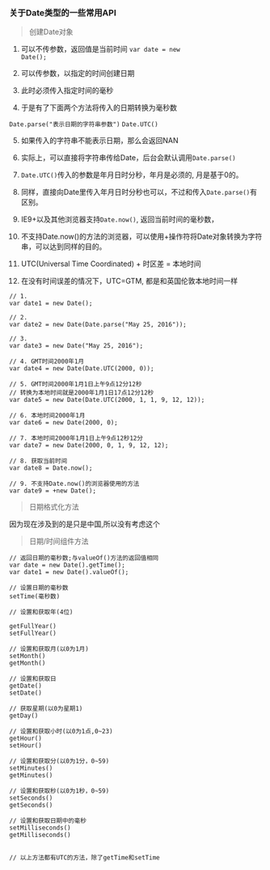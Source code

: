 ### 关于Date类型的一些常用API
	
> 创建Date对象

1. 可以不传参数，返回值是当前时间 <code>var date = new Date();</code> 

2. 可以传参数，以指定的时间创建日期

3. 此时必须传入指定时间的毫秒

4. 于是有了下面两个方法将传入的日期转换为毫秒数

<code>Date.parse("表示日期的字符串参数")</code>
<code>Date.UTC()</code>

5. 如果传入的字符串不能表示日期，那么会返回NAN

6. 实际上，可以直接将字符串传给Date，后台会默认调用<code>Date.parse()</code>

7. <code>Date.UTC()</code>传入的参数是年月日时分秒，年月是必须的, 月是基于0的。

8. 同样，直接向Date里传入年月日时分秒也可以，不过和传入<code>Date.parse()</code>有区别。

9. IE9+以及其他浏览器支持<code>Date.now()</code>, 返回当前时间的毫秒数， 

10. 不支持Date.now()的方法的浏览器，可以使用+操作符将Date对象转换为字符串，可以达到同样的目的。

11. UTC(Universal Time Coordinated) + 时区差 = 本地时间

12. 在没有时间误差的情况下，UTC=GTM, 都是和英国伦敦本地时间一样

```
// 1.
var date1 = new Date();

// 2.
var date2 = new Date(Date.parse("May 25, 2016"));

// 3.
var date3 = new Date("May 25, 2016");

// 4. GMT时间2000年1月
var date4 = new Date(Date.UTC(2000, 0)); 

// 5. GMT时间2000年1月1日上午9点12分12秒
// 转换为本地时间就是2000年1月1日17点12分12秒
var date5 = new Date(Date.UTC(2000, 1, 1, 9, 12, 12));

// 6. 本地时间2000年1月
var date6 = new Date(2000, 0);

// 7. 本地时间2000年1月1日上午9点12秒12分
var date7 = new Date(2000, 0, 1, 9, 12, 12);

// 8. 获取当前时间
var date8 = Date.now();

// 9. 不支持Date.now()的浏览器使用的方法
var date9 = +new Date();
```


> 日期格式化方法


因为现在涉及到的是只是中国,所以没有考虑这个


> 日期/时间组件方法

```
// 返回日期的毫秒数;与valueOf()方法的返回值相同
var date = new Date().getTime();
var date1 = new Date().valueOf();

// 设置日期的毫秒数
setTime(毫秒数)

// 设置和获取年(4位)

getFullYear()
setFullYear()

// 设置和获取月(以0为1月)
setMonth()
getMonth()

// 设置和获取日
getDate()
setDate()

// 获取星期(以0为星期1)
getDay()

// 设置和获取小时(以0为1点,0~23)
getHour()
setHour()

// 设置和获取分(以0为1分，0~59) 
setMinutes()
getMinutes()

// 设置和获取秒(以0为1秒，0~59)
setSeconds()
getSeconds()

// 设置和获取日期中的毫秒
setMilliseconds()
getMilliseconds()


// 以上方法都有UTC的方法，除了getTime和setTime

```


















